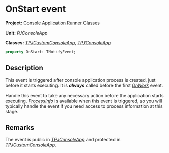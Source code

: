# OnStart event

**Project:** [Console Application Runner Classes](../API.md)

**Unit:** _PJConsoleApp_

**Classes:** [_TPJCustomConsoleApp_](./TPJCustomConsoleApp.md), [_TPJConsoleApp_](./TPJConsoleApp.md)

```pascal
property OnStart: TNotifyEvent;
```

## Description

This event is triggered after console application process is created, just before it starts executing. It is ***always*** called before the first [_OnWork_](./TPJCustomConsoleApp-OnWork.md) event.

Handle this event to take any necessary action before the application starts executing. [_ProcessInfo_](./TPJCustomConsoleApp-ProcessInfo.md) is available when this event is triggered, so you will typically handle the event if you need access to process information at this stage.

## Remarks

The event is public in [_TPJConsoleApp_](./TPJConsoleApp.md) and protected in [_TPJCustomConsoleApp_](./TPJCustomConsoleApp.md).
